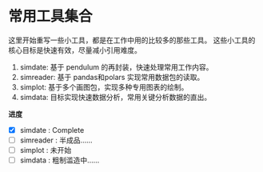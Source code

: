 # 常用工具集合

这里开始重写一些小工具，都是在工作中用的比较多的那些工具。
这些小工具的核心目标是快速有效，尽量减小引用难度。

1. simdate: 基于 pendulum 的再封装，快速处理常用工作内容。
2. simreader: 基于 pandas和polars 实现常用数据包的读取。
3. simplot: 基于多个画图包，实现多种专用图表的绘制。
4. simdata: 目标实现快速数据分析，常用关键分析数据的直出。

**进度**

- [x] simdate : Complete
- [ ] simreader : 半成品……
- [ ] simplot : 未开始
- [ ] simdata : 粗制滥造中……